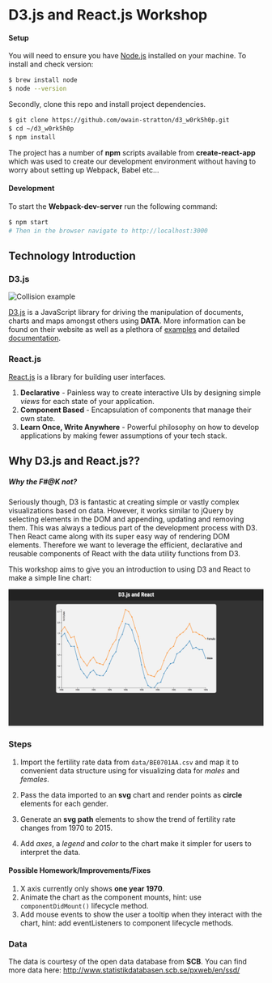 # D3.js and React.js Workshop

#### Setup

You will need to ensure you have [Node.js](https://nodejs.org/en/) installed on your machine. To install and check version:
```bash
$ brew install node
$ node --version
```

Secondly, clone this repo and install project dependencies.
```bash
$ git clone https://github.com/owain-stratton/d3_w0rk5h0p.git
$ cd ~/d3_w0rk5h0p
$ npm install
```

The project has a number of **npm** scripts available from **create-react-app** which was used to create our development environment without having to worry about setting up Webpack, Babel etc...

#### Development

To start the **Webpack-dev-server** run the following command:
```bash
$ npm start
# Then in the browser navigate to http://localhost:3000
```

## Technology Introduction
### D3.js

![Collision example](https://gist.githubusercontent.com/mbostock/3231298/raw/0e521edcd195b69da573a718c166710d6b71e7d9/thumbnail.png)

[D3.js](https://d3js.org/) is a JavaScript library for driving the manipulation of documents, charts and maps amongst others using **DATA**. More information can be found on their website as well as a plethora of [examples](https://github.com/d3/d3/wiki/Gallery) and detailed [documentation](https://github.com/d3/d3/wiki).

### React.js

[React.js](https://facebook.github.io/react/) is a library for building user interfaces.

1. **Declarative** - Painless way to create interactive UIs by designing simple *views* for each state of your application.
2. **Component Based** - Encapsulation of components that manage their own state.
3. **Learn Once, Write Anywhere** - Powerful philosophy on how to develop applications by making fewer assumptions of your tech stack.



## Why D3.js and React.js??
##### Why the F#@K not?

Seriously though, D3 is fantastic at creating simple or vastly complex visualizations based on data. However, it works similar to jQuery by selecting elements in the DOM and appending, updating and removing them. This was always a tedious part of the development process with D3. Then React came along with its super easy way of rendering DOM elements. Therefore we want to leverage the efficient, declarative and reusable components of React with the data utility functions from D3.

This workshop aims to give you an introduction to using D3 and React to make a simple line chart:

![Line chart screenshot](./screenshot.png)

### Steps

1. Import the fertility rate data from `data/BE0701AA.csv` and map it to convenient data structure using for visualizing data for *males* and *females*.

2. Pass the data imported to an **svg** chart and render points as **circle** elements for each gender.

3. Generate an **svg path** elements to show the trend of fertility rate changes from 1970 to 2015.

4. Add *axes*, a *legend* and *color* to the chart make it simpler for users to interpret the data.

#### Possible Homework/Improvements/Fixes

1. X axis currently only shows **one year 1970**.
2. Animate the chart as the component mounts, hint: use `componentDidMount()` lifecycle method.
3. Add mouse events to show the user a tooltip when they interact with the chart, hint: add eventListeners to component lifecycle methods.


### Data

The data is courtesy of the open data database from **SCB**. You can find more data here: http://www.statistikdatabasen.scb.se/pxweb/en/ssd/
